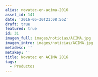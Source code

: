 ```yaml
---
alias: novatec-en-acima-2016
asset_id: 141
date: '2016-05-30T21:08:56Z'
draft: true
featured: true
id: 31
imagen_full: images/noticias/ACIMA.jpg
imagen_intro: images/noticias/ACIMA.jpg
metadesc: ''
metakey: ''
title: Novatec en ACIMA 2016
tags:
  - Productos
---
```



<!--more-->
